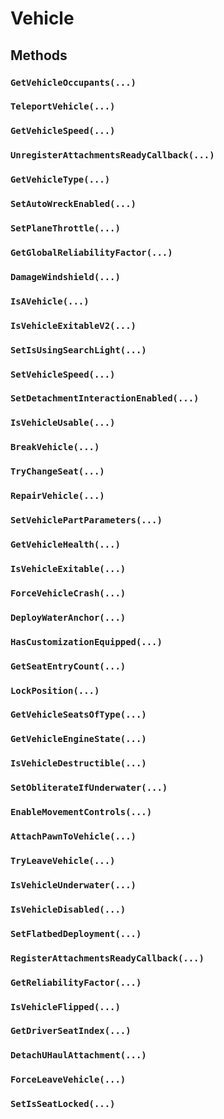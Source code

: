 # Vehicle

## Methods

### `GetVehicleOccupants(...)`

### `TeleportVehicle(...)`

### `GetVehicleSpeed(...)`

### `UnregisterAttachmentsReadyCallback(...)`

### `GetVehicleType(...)`

### `SetAutoWreckEnabled(...)`

### `SetPlaneThrottle(...)`

### `GetGlobalReliabilityFactor(...)`

### `DamageWindshield(...)`

### `IsAVehicle(...)`

### `IsVehicleExitableV2(...)`

### `SetIsUsingSearchLight(...)`

### `SetVehicleSpeed(...)`

### `SetDetachmentInteractionEnabled(...)`

### `IsVehicleUsable(...)`

### `BreakVehicle(...)`

### `TryChangeSeat(...)`

### `RepairVehicle(...)`

### `SetVehiclePartParameters(...)`

### `GetVehicleHealth(...)`

### `IsVehicleExitable(...)`

### `ForceVehicleCrash(...)`

### `DeployWaterAnchor(...)`

### `HasCustomizationEquipped(...)`

### `GetSeatEntryCount(...)`

### `LockPosition(...)`

### `GetVehicleSeatsOfType(...)`

### `GetVehicleEngineState(...)`

### `IsVehicleDestructible(...)`

### `SetObliterateIfUnderwater(...)`

### `EnableMovementControls(...)`

### `AttachPawnToVehicle(...)`

### `TryLeaveVehicle(...)`

### `IsVehicleUnderwater(...)`

### `IsVehicleDisabled(...)`

### `SetFlatbedDeployment(...)`

### `RegisterAttachmentsReadyCallback(...)`

### `GetReliabilityFactor(...)`

### `IsVehicleFlipped(...)`

### `GetDriverSeatIndex(...)`

### `DetachUHaulAttachment(...)`

### `ForceLeaveVehicle(...)`

### `SetIsSeatLocked(...)`
